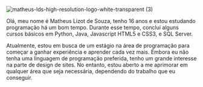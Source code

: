 ![matheus-lds-high-resolution-logo-white-transparent (3)](https://github.com/user-attachments/assets/c835eaf2-ada2-440f-9917-1f318c518e53)


Olá, meu nome é Matheus Lizot de Souza, tenho 16 anos e estou estudando programação há um bom tempo. Durante esse tempo, concluí alguns cursos básicos em Python, Java, Javascript HTML5 e CSS3, e SQL Server.

Atualmente, estou em busca de um estágio na área de programação para começar a ganhar experiência e aprender cada vez mais.
Embora eu não tenha uma linguagem de programação preferida, tenho um grande interesse na parte de design de sites. No entanto, 
estou aberto a me aprimorar em qualquer área que seja necessária, dependendo do trabalho que eu conseguir.
